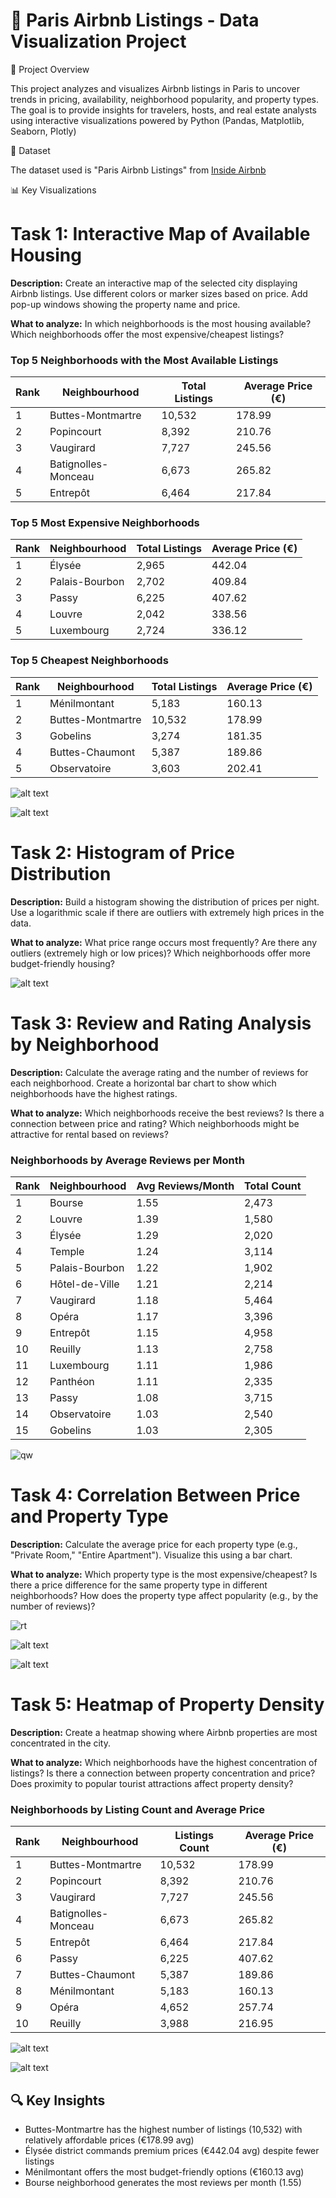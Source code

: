 # 🌟 Paris Airbnb Listings - Data Visualization Project

📌 Project Overview

This project analyzes and visualizes Airbnb listings in Paris to uncover trends in pricing, availability, neighborhood popularity, and property types. The goal is to provide insights for travelers, hosts, and real estate analysts using interactive visualizations powered by Python (Pandas, Matplotlib, Seaborn, Plotly)

📂 Dataset

The dataset used is "Paris Airbnb Listings" from [Inside Airbnb](http://insideairbnb.com/get-the-data/)

📊 Key Visualizations

# Task 1: Interactive Map of Available Housing
**Description:**
Create an interactive map of the selected city displaying Airbnb listings. Use different colors or marker sizes based on price. Add pop-up windows showing the property name and price.

**What to analyze:**
In which neighborhoods is the most housing available?
Which neighborhoods offer the most expensive/cheapest listings?

### Top 5 Neighborhoods with the Most Available Listings

| Rank | Neighbourhood        | Total Listings | Average Price (€) |
|------|----------------------|----------------|-------------------|
| 1    | Buttes-Montmartre    | 10,532         | 178.99            |
| 2    | Popincourt           | 8,392          | 210.76            |
| 3    | Vaugirard            | 7,727          | 245.56            |
| 4    | Batignolles-Monceau  | 6,673          | 265.82            |
| 5    | Entrepôt             | 6,464          | 217.84            |

### Top 5 Most Expensive Neighborhoods

| Rank | Neighbourhood    | Total Listings | Average Price (€) |
|------|------------------|----------------|-------------------|
| 1    | Élysée           | 2,965          | 442.04            |
| 2    | Palais-Bourbon   | 2,702          | 409.84            |
| 3    | Passy            | 6,225          | 407.62            |
| 4    | Louvre           | 2,042          | 338.56            |
| 5    | Luxembourg       | 2,724          | 336.12            |

### Top 5 Cheapest Neighborhoods

| Rank | Neighbourhood    | Total Listings | Average Price (€) |
|------|------------------|----------------|-------------------|
| 1    | Ménilmontant     | 5,183          | 160.13            |
| 2    | Buttes-Montmartre| 10,532         | 178.99            |
| 3    | Gobelins         | 3,274          | 181.35            |
| 4    | Buttes-Chaumont  | 5,387          | 189.86            |
| 5    | Observatoire     | 3,603          | 202.41            |


![alt text](task1.png)

![alt text](task1-2.png)
# Task 2: Histogram of Price Distribution
**Description:**
Build a histogram showing the distribution of prices per night. Use a logarithmic scale if there are outliers with extremely high prices in the data.

**What to analyze:**
What price range occurs most frequently?
Are there any outliers (extremely high or low prices)?
Which neighborhoods offer more budget-friendly housing?

![alt text](image.png)

# Task 3: Review and Rating Analysis by Neighborhood
**Description:**
Calculate the average rating and the number of reviews for each neighborhood. Create a horizontal bar chart to show which neighborhoods have the highest ratings.

**What to analyze:**
Which neighborhoods receive the best reviews?
Is there a connection between price and rating?
Which neighborhoods might be attractive for rental based on reviews?
### Neighborhoods by Average Reviews per Month

| Rank | Neighbourhood     | Avg Reviews/Month | Total Count |
|------|-------------------|-------------------|-------------|
| 1    | Bourse            | 1.55              | 2,473       |
| 2    | Louvre            | 1.39              | 1,580       |
| 3    | Élysée            | 1.29              | 2,020       |
| 4    | Temple            | 1.24              | 3,114       |
| 5    | Palais-Bourbon    | 1.22              | 1,902       |
| 6    | Hôtel-de-Ville    | 1.21              | 2,214       |
| 7    | Vaugirard         | 1.18              | 5,464       |
| 8    | Opéra             | 1.17              | 3,396       |
| 9    | Entrepôt          | 1.15              | 4,958       |
| 10   | Reuilly           | 1.13              | 2,758       |
| 11   | Luxembourg        | 1.11              | 1,986       |
| 12   | Panthéon          | 1.11              | 2,335       |
| 13   | Passy             | 1.08              | 3,715       |
| 14   | Observatoire      | 1.03              | 2,540       |
| 15   | Gobelins          | 1.03              | 2,305       |


![qw](image-1.png)

# Task 4: Correlation Between Price and Property Type
**Description:**
Calculate the average price for each property type (e.g., "Private Room," "Entire Apartment"). Visualize this using a bar chart.

**What to analyze:**
Which property type is the most expensive/cheapest?
Is there a price difference for the same property type in different neighborhoods?
How does the property type affect popularity (e.g., by the number of reviews)?

![rt](image-2.png)

![alt text](image-3.png)

![alt text](image-4.png)

# Task 5: Heatmap of Property Density
**Description:**
Create a heatmap showing where Airbnb properties are most concentrated in the city.

**What to analyze:**
Which neighborhoods have the highest concentration of listings?
Is there a connection between property concentration and price?
Does proximity to popular tourist attractions affect property density?




### Neighborhoods by Listing Count and Average Price

| Rank | Neighbourhood        | Listings Count | Average Price (€) |
|------|----------------------|----------------|-------------------|
| 1    | Buttes-Montmartre    | 10,532         | 178.99            |
| 2    | Popincourt           | 8,392          | 210.76            |
| 3    | Vaugirard            | 7,727          | 245.56            |
| 4    | Batignolles-Monceau  | 6,673          | 265.82            |
| 5    | Entrepôt             | 6,464          | 217.84            |
| 6    | Passy                | 6,225          | 407.62            |
| 7    | Buttes-Chaumont      | 5,387          | 189.86            |
| 8    | Ménilmontant         | 5,183          | 160.13            |
| 9    | Opéra                | 4,652          | 257.74            |
| 10   | Reuilly              | 3,988          | 216.95            |

![alt text](image-5.png)

![alt text](task5.png)
## 🔍 Key Insights
- Buttes-Montmartre has the highest number of listings (10,532) with relatively affordable prices (€178.99 avg)
- Élysée district commands premium prices (€442.04 avg) despite fewer listings
- Ménilmontant offers the most budget-friendly options (€160.13 avg)
- Bourse neighborhood generates the most reviews per month (1.55)















